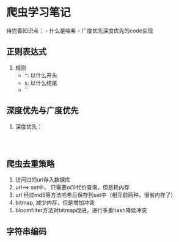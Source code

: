 # 爬虫学习笔记

待完善知识点：
    - 什么是哈希
    - 广度优先深度优先的code实现

## 正则表达式
1. 规则
    - `^`: 以什么开头
    - `$`: 以什么结尾
    - ``

## 深度优先与广度优先
1. 深度优先：
    ```python

              
    ```

## 爬虫去重策略
1. 访问过的url存入数据库
2. url==> set中， 只需要o(1)代价查询，但是耗内存
3. url 经过md5等方法哈希后保存到set中（相互前两种，很省内存了）
4. bitmap, 减少内存，但是增加冲突
5. bloomfilter方法对bitmap改进，进行多重hash降低冲突

## 字符串编码
